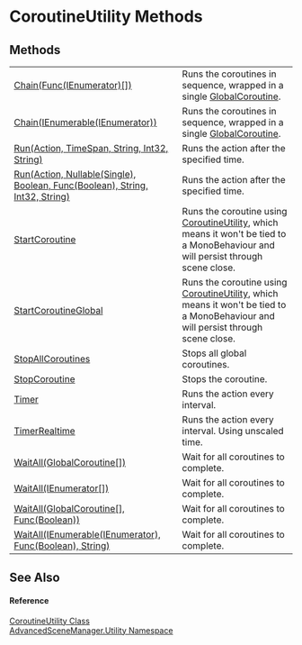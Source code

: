 # CoroutineUtility Methods




## Methods
<table>
<tr>
<td><a href="M_AdvancedSceneManager_Utility_CoroutineUtility_Chain_1.md">Chain(Func(IEnumerator)[])</a></td>
<td>Runs the coroutines in sequence, wrapped in a single <a href="T_AdvancedSceneManager_Utility_GlobalCoroutine.md">GlobalCoroutine</a>.</td></tr>
<tr>
<td><a href="M_AdvancedSceneManager_Utility_CoroutineUtility_Chain.md">Chain(IEnumerable(IEnumerator))</a></td>
<td>Runs the coroutines in sequence, wrapped in a single <a href="T_AdvancedSceneManager_Utility_GlobalCoroutine.md">GlobalCoroutine</a>.</td></tr>
<tr>
<td><a href="M_AdvancedSceneManager_Utility_CoroutineUtility_Run_1.md">Run(Action, TimeSpan, String, Int32, String)</a></td>
<td>Runs the action after the specified time.</td></tr>
<tr>
<td><a href="M_AdvancedSceneManager_Utility_CoroutineUtility_Run.md">Run(Action, Nullable(Single), Boolean, Func(Boolean), String, Int32, String)</a></td>
<td>Runs the action after the specified time.</td></tr>
<tr>
<td><a href="M_AdvancedSceneManager_Utility_CoroutineUtility_StartCoroutine.md">StartCoroutine</a></td>
<td>Runs the coroutine using <a href="T_AdvancedSceneManager_Utility_CoroutineUtility.md">CoroutineUtility</a>, which means it won't be tied to a MonoBehaviour and will persist through scene close.</td></tr>
<tr>
<td><a href="M_AdvancedSceneManager_Utility_CoroutineUtility_StartCoroutineGlobal.md">StartCoroutineGlobal</a></td>
<td>Runs the coroutine using <a href="T_AdvancedSceneManager_Utility_CoroutineUtility.md">CoroutineUtility</a>, which means it won't be tied to a MonoBehaviour and will persist through scene close.</td></tr>
<tr>
<td><a href="M_AdvancedSceneManager_Utility_CoroutineUtility_StopAllCoroutines.md">StopAllCoroutines</a></td>
<td>Stops all global coroutines.</td></tr>
<tr>
<td><a href="M_AdvancedSceneManager_Utility_CoroutineUtility_StopCoroutine.md">StopCoroutine</a></td>
<td>Stops the coroutine.</td></tr>
<tr>
<td><a href="M_AdvancedSceneManager_Utility_CoroutineUtility_Timer.md">Timer</a></td>
<td>Runs the action every interval.</td></tr>
<tr>
<td><a href="M_AdvancedSceneManager_Utility_CoroutineUtility_TimerRealtime.md">TimerRealtime</a></td>
<td>Runs the action every interval. Using unscaled time.</td></tr>
<tr>
<td><a href="M_AdvancedSceneManager_Utility_CoroutineUtility_WaitAll.md">WaitAll(GlobalCoroutine[])</a></td>
<td>Wait for all coroutines to complete.</td></tr>
<tr>
<td><a href="M_AdvancedSceneManager_Utility_CoroutineUtility_WaitAll_3.md">WaitAll(IEnumerator[])</a></td>
<td>Wait for all coroutines to complete.</td></tr>
<tr>
<td><a href="M_AdvancedSceneManager_Utility_CoroutineUtility_WaitAll_1.md">WaitAll(GlobalCoroutine[], Func(Boolean))</a></td>
<td>Wait for all coroutines to complete.</td></tr>
<tr>
<td><a href="M_AdvancedSceneManager_Utility_CoroutineUtility_WaitAll_2.md">WaitAll(IEnumerable(IEnumerator), Func(Boolean), String)</a></td>
<td>Wait for all coroutines to complete.</td></tr>
</table>

## See Also


#### Reference
<a href="T_AdvancedSceneManager_Utility_CoroutineUtility.md">CoroutineUtility Class</a>  
<a href="N_AdvancedSceneManager_Utility.md">AdvancedSceneManager.Utility Namespace</a>  

